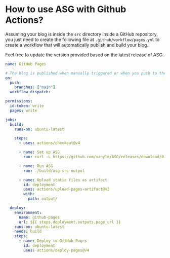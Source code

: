 # How to use ASG with Github Actions?

Assuming your blog is inside the `src` directory inside a GitHub repository,
you just need to create the following file at `.github/workflow/pages.yml` to create
a workflow that will automatically publish and build your blog.

Feel free to update the version provided based on the latest release of ASG.

```yml
name: GitHub Pages

# The blog is published when manually triggered or when you push to the main branch.
on:
  push:
    branches: ["main"]
  workflow_dispatch:

permissions:
  id-token: write
  pages: write

jobs:
  build:
    runs-on: ubuntu-latest

    steps:
      - uses: actions/checkout@v4

      - name: Set up ASG
        run: curl -L https://github.com/vanyle/ASG/releases/download/0.0.1/asg-0.0.1-linux-amd64.tar.gz > asg.tar.gz && tar xzf asg.tar.gz

      - name: Run ASG
        run: ./build/asg src output

      - name: Upload static files as artifact
        id: deployment
        uses: actions/upload-pages-artifact@v3
        with:
          path: output/

  deploy:
    environment:
      name: github-pages
      url: ${{ steps.deployment.outputs.page_url }}
    runs-on: ubuntu-latest
    needs: build
    steps:
      - name: Deploy to GitHub Pages
        id: deployment
        uses: actions/deploy-pages@v4
```